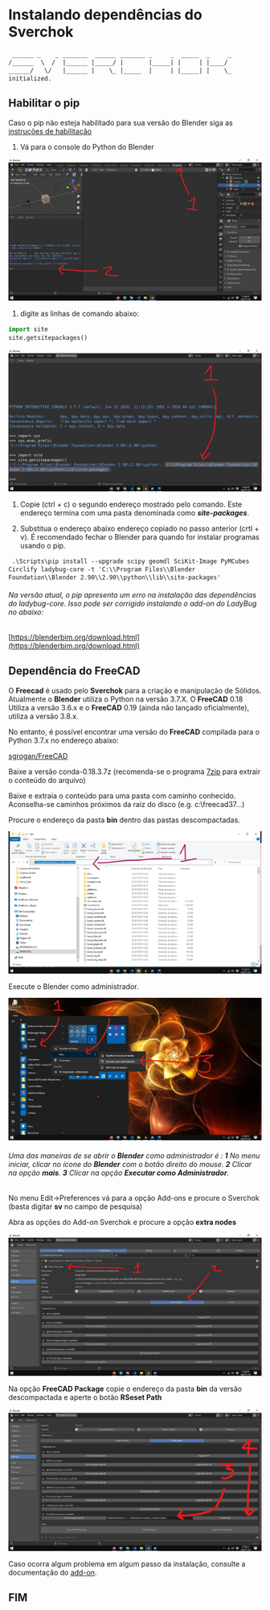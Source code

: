  # Instalando dependências do Sverchok
 

```shell
 ______ _    _ _______  ______ _______ _     _  _____  _     _
/______  \  /  |______ |_____/ |       |_____| |     | |____/
______/   \/   |______ |    \_ |_____  |     | |_____| |    \_
initialized.

```
## Habilitar o pip

Caso o pip não esteja habilitado para sua versão do Blender siga as [instruções de habilitação](./habilitar_o_pip.md)

1. Vá para o console do Python do Blender

![py_console](../figs/imgBlender/blender_py_console.jpg)

1. digite as linhas de comando abaixo:

```Python
import site
site.getsitepackages()
```

![py_site_pkg_path](../figs/imgBlender/py_site_pkg_path.jpg)

1. Copie (ctrl + c) o segundo endereço mostrado pelo comando. Este endereço termina com uma pasta denominada como ***site-packages***.

2. Substitua o endereço abaixo endereço copiado no passo anterior (crtl + v). É recomendado fechar o Blender para quando for instalar programas usando o pip.

```shell
 .\Scripts\pip install --upgrade scipy geomdl SciKit-Image PyMCubes Circlify ladybug-core -t 'C:\\Program Files\\Blender Foundation\\Blender 2.90\\2.90\\python\\lib\\site-packages'
```

###### Na versão atual, o pip apresenta um erro na instalação das dependências do ladybug-core. Isso pode ser corrigido instalando o add-on do LadyBug no abaixo:
[https://blenderbim.org/download.html](https://blenderbim.org/download.html)

## Dependência do FreeCAD

O **Freecad** é usado pelo **Sverchok** para a criação e manipulação de Sólidos. Atualmente o **Blender** utiliza o Python na versão 3.7.X. O **FreeCAD** 0.18 Utiliza a versão 3.6.x e o **FreeCAD** 0.19 (ainda não lançado oficialmente), utiliza a versão 3.8.x.

No entanto, é possível encontrar uma versão do **FreeCAD** compilada para o Python 3.7.x no endereço abaixo:

[sgrogan/FreeCAD](https://github.com/sgrogan/FreeCAD/releases/tag/PY3.7-win)

Baixe a versão conda-0.18.3.7z (recomenda-se o programa [7zip](https://www.7-zip.org/download.html) para extrair o conteúdo do arquivo)

Baixe e extraia o conteúdo para uma pasta com caminho conhecido. Aconselha-se caminhos próximos da raiz do disco (e.g. c:\freecad37\...)

Procure o endereço da pasta **bin** dentro das pastas descompactadas.

![pasta bin](../figs/imgBlender/pasta_bin_freecad.jpg)

Execute o Blender como administrador.

![Blender_ADM](../figs/imgBlender/blender_adm.jpg)

###### Uma das maneiras de se abrir o **Blender** como administrador é : **1** No menu iniciar, clicar no ícone do **Blender** com o botão direito do mouse. **2** Clicar na opção **mais**. **3** Clicar na opção **Executar como Administrador**.

No menu Edit->Preferences vá para a opção Add-ons e procure o Sverchok (basta digitar **sv** no campo de pesquisa)

Abra as opções do Add-on Sverchok e procure a opção **extra nodes**

![sv_fc_01](../figs/imgBlender/sv_fc_01.jpg)

Na opção **FreeCAD Package** copie o endereço da pasta **bin** da versão descompactada e aperte o botão **RSeset Path**

![sv-fc_02_a](../figs/imgBlender/sv_fc_02_a.jpg)

Caso ocorra algum problema em algum passo da instalação, consulte a documentação do [add-on](https://github.com/nortikin/sverchok/).

## FIM